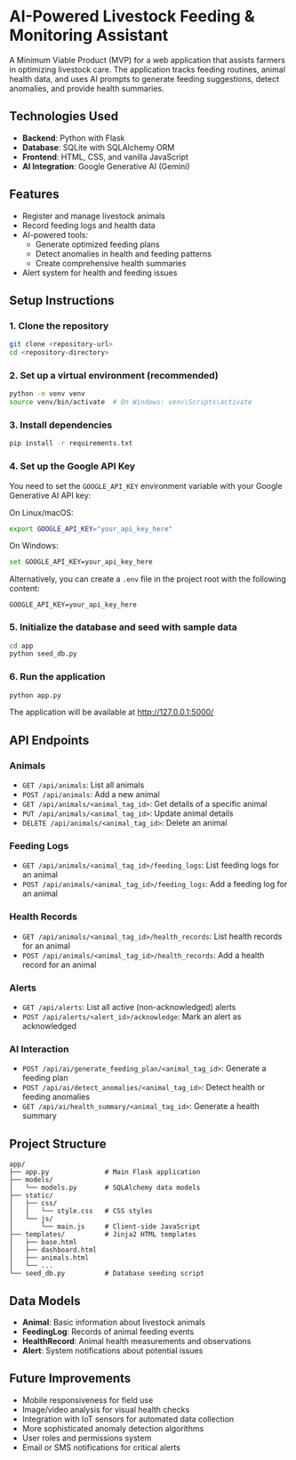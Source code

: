 # AI-Powered Livestock Feeding & Monitoring Assistant

A Minimum Viable Product (MVP) for a web application that assists farmers in optimizing livestock care. The application tracks feeding routines, animal health data, and uses AI prompts to generate feeding suggestions, detect anomalies, and provide health summaries.

## Technologies Used

- **Backend**: Python with Flask
- **Database**: SQLite with SQLAlchemy ORM
- **Frontend**: HTML, CSS, and vanilla JavaScript
- **AI Integration**: Google Generative AI (Gemini)

## Features

- Register and manage livestock animals
- Record feeding logs and health data
- AI-powered tools:
  - Generate optimized feeding plans
  - Detect anomalies in health and feeding patterns
  - Create comprehensive health summaries
- Alert system for health and feeding issues

## Setup Instructions

### 1. Clone the repository

```bash
git clone <repository-url>
cd <repository-directory>
```

### 2. Set up a virtual environment (recommended)

```bash
python -m venv venv
source venv/bin/activate  # On Windows: venv\Scripts\activate
```

### 3. Install dependencies

```bash
pip install -r requirements.txt
```

### 4. Set up the Google API Key

You need to set the `GOOGLE_API_KEY` environment variable with your Google Generative AI API key:

On Linux/macOS:
```bash
export GOOGLE_API_KEY="your_api_key_here"
```

On Windows:
```bash
set GOOGLE_API_KEY=your_api_key_here
```

Alternatively, you can create a `.env` file in the project root with the following content:
```
GOOGLE_API_KEY=your_api_key_here
```

### 5. Initialize the database and seed with sample data

```bash
cd app
python seed_db.py
```

### 6. Run the application

```bash
python app.py
```

The application will be available at http://127.0.0.1:5000/

## API Endpoints

### Animals

- `GET /api/animals`: List all animals
- `POST /api/animals`: Add a new animal
- `GET /api/animals/<animal_tag_id>`: Get details of a specific animal
- `PUT /api/animals/<animal_tag_id>`: Update animal details
- `DELETE /api/animals/<animal_tag_id>`: Delete an animal

### Feeding Logs

- `GET /api/animals/<animal_tag_id>/feeding_logs`: List feeding logs for an animal
- `POST /api/animals/<animal_tag_id>/feeding_logs`: Add a feeding log for an animal

### Health Records

- `GET /api/animals/<animal_tag_id>/health_records`: List health records for an animal
- `POST /api/animals/<animal_tag_id>/health_records`: Add a health record for an animal

### Alerts

- `GET /api/alerts`: List all active (non-acknowledged) alerts
- `POST /api/alerts/<alert_id>/acknowledge`: Mark an alert as acknowledged

### AI Interaction

- `POST /api/ai/generate_feeding_plan/<animal_tag_id>`: Generate a feeding plan
- `POST /api/ai/detect_anomalies/<animal_tag_id>`: Detect health or feeding anomalies
- `GET /api/ai/health_summary/<animal_tag_id>`: Generate a health summary

## Project Structure

```
app/
├── app.py              # Main Flask application
├── models/
│   └── models.py       # SQLAlchemy data models
├── static/
│   ├── css/
│   │   └── style.css   # CSS styles
│   └── js/
│       └── main.js     # Client-side JavaScript
├── templates/          # Jinja2 HTML templates
│   ├── base.html
│   ├── dashboard.html
│   ├── animals.html
│   └── ...
└── seed_db.py          # Database seeding script
```

## Data Models

- **Animal**: Basic information about livestock animals
- **FeedingLog**: Records of animal feeding events
- **HealthRecord**: Animal health measurements and observations
- **Alert**: System notifications about potential issues

## Future Improvements

- Mobile responsiveness for field use
- Image/video analysis for visual health checks
- Integration with IoT sensors for automated data collection
- More sophisticated anomaly detection algorithms
- User roles and permissions system
- Email or SMS notifications for critical alerts